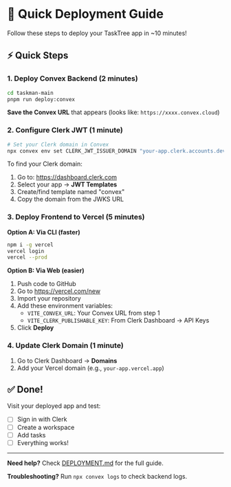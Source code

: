 # 🚀 Quick Deployment Guide

Follow these steps to deploy your TaskTree app in ~10 minutes!

## ⚡ Quick Steps

### 1. Deploy Convex Backend (2 minutes)

```bash
cd taskman-main
pnpm run deploy:convex
```

**Save the Convex URL** that appears (looks like: `https://xxxx.convex.cloud`)

### 2. Configure Clerk JWT (1 minute)

```bash
# Set your Clerk domain in Convex
npx convex env set CLERK_JWT_ISSUER_DOMAIN "your-app.clerk.accounts.dev"
```

To find your Clerk domain:

1. Go to: https://dashboard.clerk.com
2. Select your app → **JWT Templates**
3. Create/find template named "convex"
4. Copy the domain from the JWKS URL

### 3. Deploy Frontend to Vercel (5 minutes)

**Option A: Via CLI (faster)**

```bash
npm i -g vercel
vercel login
vercel --prod
```

**Option B: Via Web (easier)**

1. Push code to GitHub
2. Go to https://vercel.com/new
3. Import your repository
4. Add these environment variables:
   - `VITE_CONVEX_URL`: Your Convex URL from step 1
   - `VITE_CLERK_PUBLISHABLE_KEY`: From Clerk Dashboard → API Keys
5. Click **Deploy**

### 4. Update Clerk Domain (1 minute)

1. Go to Clerk Dashboard → **Domains**
2. Add your Vercel domain (e.g., `your-app.vercel.app`)

## ✅ Done!

Visit your deployed app and test:

- [ ] Sign in with Clerk
- [ ] Create a workspace
- [ ] Add tasks
- [ ] Everything works!

---

**Need help?** Check [DEPLOYMENT.md](./DEPLOYMENT.md) for the full guide.

**Troubleshooting?** Run `npx convex logs` to check backend logs.
